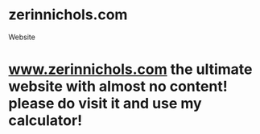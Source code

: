 



# zerinnichols.com
Website
# www.zerinnichols.com the ultimate website with almost no content! please do visit it and use my calculator!
